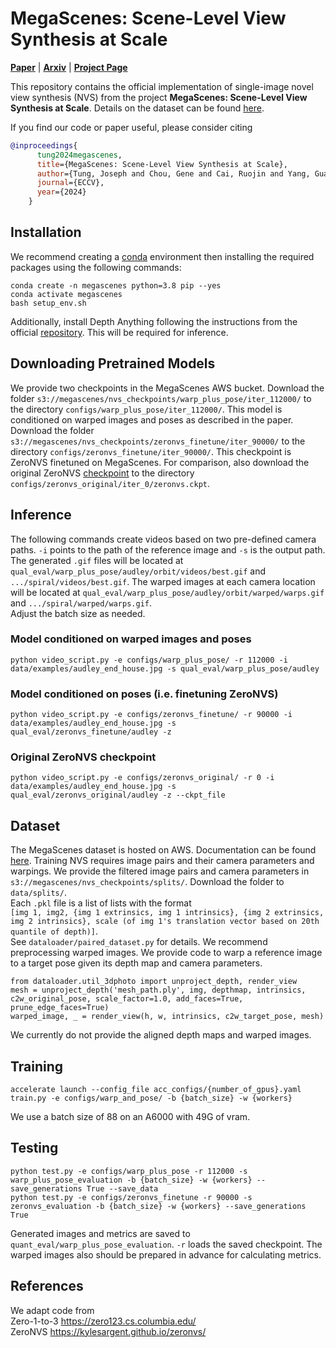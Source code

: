 # MegaScenes: Scene-Level View Synthesis at Scale

[**Paper**](https://megascenes.github.io/MegaScenes_paper_v1.pdf) | [**Arxiv**](https://arxiv.org/abs/2406.11819) | [**Project Page**](https://megascenes.github.io) <br>


This repository contains the official implementation of single-image novel view synthesis (NVS) from the project **MegaScenes: Scene-Level View Synthesis at Scale**. Details on the dataset can be found [here](https://github.com/MegaScenes/dataset).

If you find our code or paper useful, please consider citing
```bibtex
@inproceedings{
      tung2024megascenes,
      title={MegaScenes: Scene-Level View Synthesis at Scale}, 
      author={Tung, Joseph and Chou, Gene and Cai, Ruojin and Yang, Guandao and Zhang, Kai and Wetzstein, Gordon and Hariharan, Bharath and Snavely, Noah},
      journal={ECCV},
      year={2024}
    }
```

## Installation
We recommend creating a [conda](https://www.anaconda.com/) environment then installing the required packages using the following commands:

```
conda create -n megascenes python=3.8 pip --yes
conda activate megascenes
bash setup_env.sh
```

Additionally, install Depth Anything following the instructions from the official [repository](https://github.com/LiheYoung/Depth-Anything). This will be required for inference. 

## Downloading Pretrained Models 
We provide two checkpoints in the MegaScenes AWS bucket. Download the folder `s3://megascenes/nvs_checkpoints/warp_plus_pose/iter_112000/` to the directory `configs/warp_plus_pose/iter_112000/`. This model is conditioned on warped images and poses as described in the paper. Download the folder `s3://megascenes/nvs_checkpoints/zeronvs_finetune/iter_90000/` to the directory `configs/zeronvs_finetune/iter_90000/`. This checkpoint is ZeroNVS finetuned on MegaScenes. For comparison, also download the original ZeroNVS [checkpoint](https://drive.google.com/file/d/17WEMfs2HABJcdf4JmuIM3ti0uz37lSZg/view) to the directory `configs/zeronvs_original/iter_0/zeronvs.ckpt`.

## Inference 
The following commands create videos based on two pre-defined camera paths. `-i` points to the path of the reference image and `-s` is the output path. <br>
The generated `.gif` files will be located at `qual_eval/warp_plus_pose/audley/orbit/videos/best.gif` and `.../spiral/videos/best.gif`. The warped images at each camera location will be located at `qual_eval/warp_plus_pose/audley/orbit/warped/warps.gif` and `.../spiral/warped/warps.gif`. <br>
Adjust the batch size as needed. 

### Model conditioned on warped images and poses
```
python video_script.py -e configs/warp_plus_pose/ -r 112000 -i data/examples/audley_end_house.jpg -s qual_eval/warp_plus_pose/audley
```

### Model conditioned on poses (i.e. finetuning ZeroNVS)
```
python video_script.py -e configs/zeronvs_finetune/ -r 90000 -i data/examples/audley_end_house.jpg -s qual_eval/zeronvs_finetune/audley -z
``` 

### Original ZeroNVS checkpoint 
```
python video_script.py -e configs/zeronvs_original/ -r 0 -i data/examples/audley_end_house.jpg -s qual_eval/zeronvs_original/audley -z --ckpt_file
```

## Dataset
The MegaScenes dataset is hosted on AWS. Documentation can be found [here](https://github.com/MegaScenes/dataset). Training NVS requires image pairs and their camera parameters and warpings. We provide the filtered image pairs and camera parameters in `s3://megascenes/nvs_checkpoints/splits/`. Download the folder to `data/splits/`. <br> 
Each `.pkl` file is a list of lists with the format <br>
`[img 1, img2, {img 1 extrinsics, img 1 intrinsics}, {img 2 extrinsics, img 2 intrinsics}, scale (of img 1's translation vector based on 20th quantile of depth)]`. <br>
See `dataloader/paired_dataset.py` for details.
We recommend preprocessing warped images. We provide code to warp a reference image to a target pose given its depth map and camera parameters. 
```
from dataloader.util_3dphoto import unproject_depth, render_view
mesh = unproject_depth('mesh_path.ply', img, depthmap, intrinsics, c2w_original_pose, scale_factor=1.0, add_faces=True, prune_edge_faces=True)
warped_image, _ = render_view(h, w, intrinsics, c2w_target_pose, mesh)
```
We currently do not provide the aligned depth maps and warped images.
<br>


## Training
```
accelerate launch --config_file acc_configs/{number_of_gpus}.yaml train.py -e configs/warp_and_pose/ -b {batch_size} -w {workers}  
```
We use a batch size of 88 on an A6000 with 49G of vram. 


## Testing
```
python test.py -e configs/warp_plus_pose -r 112000 -s warp_plus_pose_evaluation -b {batch_size} -w {workers} --save_generations True --save_data
python test.py -e configs/zeronvs_finetune -r 90000 -s zeronvs_evaluation -b {batch_size} -w {workers} --save_generations True 
```
Generated images and metrics are saved to `quant_eval/warp_plus_pose_evaluation`. `-r` loads the saved checkpoint. The warped images also should be prepared in advance for calculating metrics. 


## References
We adapt code from <br>
Zero-1-to-3 https://zero123.cs.columbia.edu/ <br>
ZeroNVS https://kylesargent.github.io/zeronvs/
